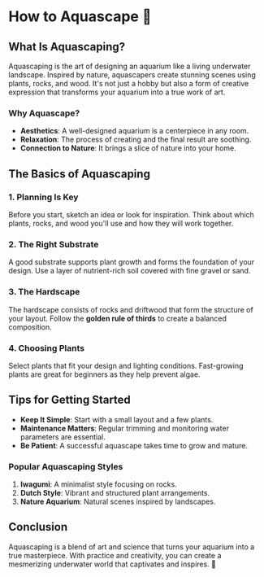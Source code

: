 
# How to Aquascape 🌿

## What Is Aquascaping?
Aquascaping is the art of designing an aquarium like a living underwater landscape. Inspired by nature, aquascapers create stunning scenes using plants, rocks, and wood. It's not just a hobby but also a form of creative expression that transforms your aquarium into a true work of art.

### Why Aquascape?
- **Aesthetics**: A well-designed aquarium is a centerpiece in any room.
- **Relaxation**: The process of creating and the final result are soothing.
- **Connection to Nature**: It brings a slice of nature into your home.

## The Basics of Aquascaping
### 1. Planning Is Key
Before you start, sketch an idea or look for inspiration. Think about which plants, rocks, and wood you'll use and how they will work together.

### 2. The Right Substrate
A good substrate supports plant growth and forms the foundation of your design. Use a layer of nutrient-rich soil covered with fine gravel or sand.

### 3. The Hardscape
The hardscape consists of rocks and driftwood that form the structure of your layout. Follow the **golden rule of thirds** to create a balanced composition.

### 4. Choosing Plants
Select plants that fit your design and lighting conditions. Fast-growing plants are great for beginners as they help prevent algae.

## Tips for Getting Started
- **Keep It Simple**: Start with a small layout and a few plants.
- **Maintenance Matters**: Regular trimming and monitoring water parameters are essential.
- **Be Patient**: A successful aquascape takes time to grow and mature.

### Popular Aquascaping Styles
1. **Iwagumi**: A minimalist style focusing on rocks.
2. **Dutch Style**: Vibrant and structured plant arrangements.
3. **Nature Aquarium**: Natural scenes inspired by landscapes.

## Conclusion
Aquascaping is a blend of art and science that turns your aquarium into a true masterpiece. With practice and creativity, you can create a mesmerizing underwater world that captivates and inspires. 🌊

